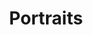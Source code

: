 ---
layout: post
title: "Portraits"
image: /assets/images/thumbnails/Portraits/01 - Portraits_6000x4000.JPEG
permalink: /portfolio/portraits
folder: /Portraits
columns: three
---